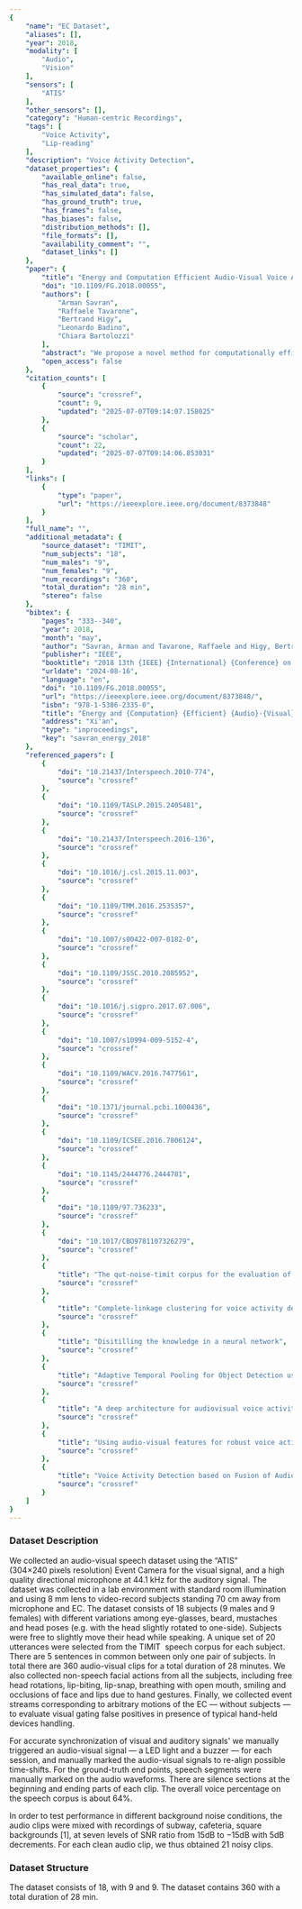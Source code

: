 ```yaml
---
{
    "name": "EC Dataset",
    "aliases": [],
    "year": 2018,
    "modality": [
        "Audio",
        "Vision"
    ],
    "sensors": [
        "ATIS"
    ],
    "other_sensors": [],
    "category": "Human-centric Recordings",
    "tags": [
        "Voice Activity",
        "Lip-reading"
    ],
    "description": "Voice Activity Detection",
    "dataset_properties": {
        "available_online": false,
        "has_real_data": true,
        "has_simulated_data": false,
        "has_ground_truth": true,
        "has_frames": false,
        "has_biases": false,
        "distribution_methods": [],
        "file_formats": [],
        "availability_comment": "",
        "dataset_links": []
    },
    "paper": {
        "title": "Energy and Computation Efficient Audio-Visual Voice Activity Detection Driven by Event-Cameras",
        "doi": "10.1109/FG.2018.00055",
        "authors": [
            "Arman Savran",
            "Raffaele Tavarone",
            "Bertrand Higy",
            "Leonardo Badino",
            "Chiara Bartolozzi"
        ],
        "abstract": "We propose a novel method for computationally efficient audio-visual voice activity detection (VAD) where visual temporal information is provided by an energy efficient event-camera (EC). Unlike conventional cameras, ECs perform on-chip low-power pixel-level change detection, adapting the sampling frequency to the dynamics of the activity in the visual scene and removing redundancy, hence enabling energy and computational efficiency. In our VAD pipeline, first, lip activity is located and detected jointly by a probabilistic estimation after spatio-temporal filtering. Then, over the lips, a feather-weight speech-related lip motion detection is performed with minimum false negative rate to activate a highly accurate but expensive acoustic deep neural networks-based VAD. Our experiments show that ECs are accurate at detecting and locating lip activity; and EC-driven VAD can result in considerable savings in computations as well as can substantially reduce false positive rates in low acoustic signal-to-noise ratio conditions.",
        "open_access": false
    },
    "citation_counts": [
        {
            "source": "crossref",
            "count": 9,
            "updated": "2025-07-07T09:14:07.158025"
        },
        {
            "source": "scholar",
            "count": 22,
            "updated": "2025-07-07T09:14:06.853031"
        }
    ],
    "links": [
        {
            "type": "paper",
            "url": "https://ieeexplore.ieee.org/document/8373848"
        }
    ],
    "full_name": "",
    "additional_metadata": {
        "source_dataset": "TIMIT",
        "num_subjects": "18",
        "num_males": "9",
        "num_females": "9",
        "num_recordings": "360",
        "total_duration": "28 min",
        "stereo": false
    },
    "bibtex": {
        "pages": "333--340",
        "year": 2018,
        "month": "may",
        "author": "Savran, Arman and Tavarone, Raffaele and Higy, Bertrand and Badino, Leonardo and Bartolozzi, Chiara",
        "publisher": "IEEE",
        "booktitle": "2018 13th {IEEE} {International} {Conference} on {Automatic} {Face} \\& {Gesture} {Recognition} ({FG} 2018)",
        "urldate": "2024-08-16",
        "language": "en",
        "doi": "10.1109/FG.2018.00055",
        "url": "https://ieeexplore.ieee.org/document/8373848/",
        "isbn": "978-1-5386-2335-0",
        "title": "Energy and {Computation} {Efficient} {Audio}-{Visual} {Voice} {Activity} {Detection} {Driven} by {Event}-{Cameras}",
        "address": "Xi'an",
        "type": "inproceedings",
        "key": "savran_energy_2018"
    },
    "referenced_papers": [
        {
            "doi": "10.21437/Interspeech.2010-774",
            "source": "crossref"
        },
        {
            "doi": "10.1109/TASLP.2015.2405481",
            "source": "crossref"
        },
        {
            "doi": "10.21437/Interspeech.2016-136",
            "source": "crossref"
        },
        {
            "doi": "10.1016/j.csl.2015.11.003",
            "source": "crossref"
        },
        {
            "doi": "10.1109/TMM.2016.2535357",
            "source": "crossref"
        },
        {
            "doi": "10.1007/s00422-007-0182-0",
            "source": "crossref"
        },
        {
            "doi": "10.1109/JSSC.2010.2085952",
            "source": "crossref"
        },
        {
            "doi": "10.1016/j.sigpro.2017.07.006",
            "source": "crossref"
        },
        {
            "doi": "10.1007/s10994-009-5152-4",
            "source": "crossref"
        },
        {
            "doi": "10.1109/WACV.2016.7477561",
            "source": "crossref"
        },
        {
            "doi": "10.1371/journal.pcbi.1000436",
            "source": "crossref"
        },
        {
            "doi": "10.1109/ICSEE.2016.7806124",
            "source": "crossref"
        },
        {
            "doi": "10.1145/2444776.2444781",
            "source": "crossref"
        },
        {
            "doi": "10.1109/97.736233",
            "source": "crossref"
        },
        {
            "doi": "10.1017/CBO9781107326279",
            "source": "crossref"
        },
        {
            "title": "The qut-noise-timit corpus for the evaluation of voice activity detection algorithms",
            "source": "crossref"
        },
        {
            "title": "Complete-linkage clustering for voice activity detection in audio and visual speech",
            "source": "crossref"
        },
        {
            "title": "Disitilling the knowledge in a neural network",
            "source": "crossref"
        },
        {
            "title": "Adaptive Temporal Pooling for Object Detection using Dynamic Vision Sensor",
            "source": "crossref"
        },
        {
            "title": "A deep architecture for audiovisual voice activity detection in the presence of transients",
            "source": "crossref"
        },
        {
            "title": "Using audio-visual features for robust voice activity detection in clean and noisy speech",
            "source": "crossref"
        },
        {
            "title": "Voice Activity Detection based on Fusion of Audio and Visual Information",
            "source": "crossref"
        }
    ]
}
---
```


### Dataset Description

We collected an audio-visual speech dataset using the “ATIS” (304×240 pixels resolution) Event Camera for the visual signal, and a high quality directional microphone at 44.1 kHz for the auditory signal. The dataset was collected in a lab environment with standard room illumination and using 8 mm lens to video-record subjects standing 70 cm away from microphone and EC. The dataset consists of 18 subjects (9 males and 9 females) with different variations among eye-glasses, beard, mustaches and head poses (e.g. with the head slightly rotated to one-side). Subjects were free to slightly move their head while speaking. A unique set of 20 utterances were selected from the TIMIT  speech corpus for each subject. There are 5 sentences in common between only one pair of subjects. In total there are 360 audio-visual clips for a total duration of 28 minutes. We also collected non-speech facial actions from all the subjects, including free head rotations, lip-biting, lip-snap, breathing with open mouth, smiling and occlusions of face and lips due to hand gestures. Finally, we collected event streams corresponding to arbitrary motions of the EC — without subjects — to evaluate visual gating false positives in presence of typical hand-held devices handling.

For accurate synchronization of visual and auditory signals' we manually triggered an audio-visual signal — a LED light and a buzzer — for each session, and manually marked the audio-visual signals to re-align possible time-shifts. For the ground-truth end points, speech segments were manually marked on the audio waveforms. There are silence sections at the beginning and ending parts of each clip. The overall voice percentage on the speech corpus is about 64%.

In order to test performance in different background noise conditions, the audio clips were mixed with recordings of subway, cafeteria, square backgrounds [1], at seven levels of SNR ratio from 15dB to −15dB with 5dB decrements. For each clean audio clip, we thus obtained 21 noisy clips.

### Dataset Structure

The dataset consists of 18, with 9 and 9. The dataset contains 360 with a total duration of 28 min.
